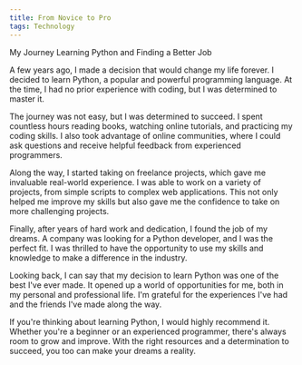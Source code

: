 ```yaml
---
title: From Novice to Pro
tags: Technology
---
```


My Journey Learning Python and Finding a Better Job

A few years ago, I made a decision that would change my life forever. I decided to learn Python, a popular and powerful programming language. At the time, I had no prior experience with coding, but I was determined to master it.

The journey was not easy, but I was determined to succeed. I spent countless hours reading books, watching online tutorials, and practicing my coding skills. I also took advantage of online communities, where I could ask questions and receive helpful feedback from experienced programmers.

Along the way, I started taking on freelance projects, which gave me invaluable real-world experience. I was able to work on a variety of projects, from simple scripts to complex web applications. This not only helped me improve my skills but also gave me the confidence to take on more challenging projects.

Finally, after years of hard work and dedication, I found the job of my dreams. A company was looking for a Python developer, and I was the perfect fit. I was thrilled to have the opportunity to use my skills and knowledge to make a difference in the industry.

Looking back, I can say that my decision to learn Python was one of the best I've ever made. It opened up a world of opportunities for me, both in my personal and professional life. I'm grateful for the experiences I've had and the friends I've made along the way.

If you're thinking about learning Python, I would highly recommend it. Whether you're a beginner or an experienced programmer, there's always room to grow and improve. With the right resources and a determination to succeed, you too can make your dreams a reality.
